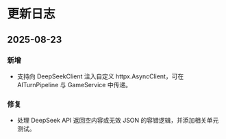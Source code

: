 # 更新日志

## 2025-08-23
### 新增
- 支持向 DeepSeekClient 注入自定义 httpx.AsyncClient，可在 AITurnPipeline 与 GameService 中传递。
### 修复
- 处理 DeepSeek API 返回空内容或无效 JSON 的容错逻辑，并添加相关单元测试。

